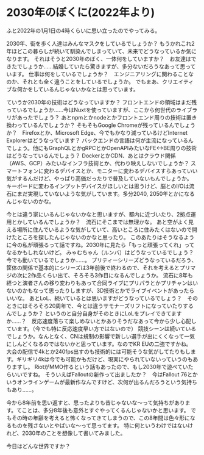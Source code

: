 # 2030年のぼくに(2022年より)

ふと2022年の1月1日の4時くらいに思い立ったのでやってみる。

2030年、街を歩く人達はみんなマスクをしているでしょうか？
もうかれこれ2年ほどこの暮らしが続いて馴染んでしまっていて、未来でどうなっているか気になります。
それはそうと2030年のぼく、一体何をしていますか？　お友達はできたでしょうか……結婚していたら驚きますが、多分ないだろうなあって思っています。
仕事は何をしているでしょうか？　エンジニアリングに関わることなのか、それとも全く違うことをしているでしょうか。
でもまあ、クリエイティブな何かをしているんじゃないかなとは思っています。

ていうか2030年の技術はどうなっていますか？
フロントエンドの領域はまだ残っているでしょうか……今はNuxtを使っていますが、ここから何世代のライブラリがあったでしょう？
あとnpmとかnodeとかフロントエンド周りの技術は置き換わっているんでしょうか？
そもそもGoogle Chromeが残っているんでしょうか？　Firefoxとか、Microsoft Edge、今でもかなり減っているけどInternet Explorerはどうなっています？
バックエンドの言語は何が主流になっているんでしょう。他にもGraphQLとかgRPCとかOpenAPIみたいなFE<->BE周りの技術はどうなっているんでしょう？
DockerとかCDN、あとはクラウド関係（AWS、GCP）みたいなインフラ技術とか、代わり映えしないでしょうか？
スマートフォンに変わるデバイスとか、モニターに変わるデバイスすらあっていい気がするんだけど、やっぱり高価だったりで普及していないもんでしょうか。
キーボードに変わるインプットデバイスがほしいとは思うけど、脳とのI/Oは流石にまだ実現していないような気がしています。多分2040, 2050年とかになるんじゃないのかな。

今とは違う家にいるんじゃないかなと思いますが、都内に近づいたり、2拠点運用とかしているんでしょうか？　流石にそこまでは無理かな。
あと空がよく見える場所に住んでいるような気がしていて、高いところに住みたくはないので開けたところを探したんじゃないのかなと思ったり。
このあたりはそうなるように今の私が頑張るって話ですね。2030年に見たら「もっと頑張ってくれ」ってなるかもしれないけど。
みゃむちゃん（ルンバ）はどうなっているでしょう？　今でも動いているでしょうか……。
プリティーシリーズどうなっているだろう、筐体の関係で基本的にシリーズは3年前後で終わるので、それを考えるとプリマジの次に2作品くらい出て、そろそろ3作目になるんでしょうか。
流石に8年も経つと演者さんの移り変わりもあって合同ライブにプリパラとかプリチャンはいないのかもなって思ったりしますが、3D技術とかでライブイベントがあったらいいな。
あとLoL、続いているとは思いますがどうなっているでしょう？　そのときにはそろそろ20周年で、今とは違うサモナーズリフトになっていたりするんでしょうか？
というのと自分自身がそのときにLoLをプレイできてますか……？　反応速度落ちて楽しめないとかありそうだなあって今から少し心配しています。（今でも特に反応速度早い方ではないので）
競技シーンは続いているでしょうか。なんとなく、CNは規制の影響で新しい選手が出にくくなって一気にしんどくなるのではないかと思っています。なのでKR EUの二強ですかね。
大会の配信で4kとか240fps出すのも技術的には可能そうな気がしてたりもします。ギリギリ4kは今でも可能かもだけど、現実にやられていないっていうのもありますし。
RiotがMMO作るという話もあったので、もし2030年で遊べていたらいいですね。
そういえばFalloutの新作って出ましたか？　今はFallout 76とかいうオンラインゲームが最新作なんですけど、次何が出るんだろうという気持ちもあり……。

今から8年前を思い返すと、思ったよりも昔じゃないな～って気持ちがあります。てことは、多分8年後も意外とすぐやってくるんじゃないかと思います。
でもその時の年齢を考えると怖くなってきてしまうので、この8年間は色々形になるものを残さないとやばいな～って思ってます。
特に何というわけではないけれど、2030年のことを想像して書いてみました。

今日はどんな世界ですか？
